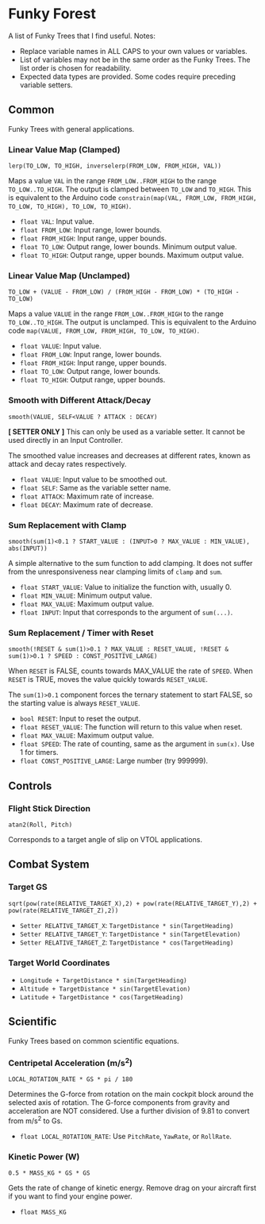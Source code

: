 # Funky Forest

A list of Funky Trees that I find useful. Notes:

- Replace variable names in ALL CAPS to your own values or variables.
- List of variables may not be in the same order as the Funky Trees. The list order is chosen for readability.
- Expected data types are provided. Some codes require preceding variable setters.

## Common

Funky Trees with general applications.

### Linear Value Map (Clamped)

`lerp(TO_LOW, TO_HIGH, inverselerp(FROM_LOW, FROM_HIGH, VAL))`

Maps a value `VAL` in the range `FROM_LOW..FROM_HIGH` to the range `TO_LOW..TO_HIGH`. The output is clamped between `TO_LOW` and `TO_HIGH`. This is equivalent to the Arduino code `constrain(map(VAL, FROM_LOW, FROM_HIGH, TO_LOW, TO_HIGH), TO_LOW, TO_HIGH)`.

- `float VAL`: Input value.
- `float FROM_LOW`: Input range, lower bounds.
- `float FROM_HIGH`: Input range, upper bounds.
- `float TO_LOW`: Output range, lower bounds. Minimum output value.
- `float TO_HIGH`: Output range, upper bounds. Maximum output value.

### Linear Value Map (Unclamped)

`TO_LOW + (VALUE - FROM_LOW) / (FROM_HIGH - FROM_LOW) * (TO_HIGH - TO_LOW)`

Maps a value `VALUE` in the range `FROM_LOW..FROM_HIGH` to the range `TO_LOW..TO_HIGH`. The output is unclamped. This is equivalent to the Arduino code `map(VALUE, FROM_LOW, FROM_HIGH, TO_LOW, TO_HIGH)`.

- `float VALUE`: Input value.
- `float FROM_LOW`: Input range, lower bounds.
- `float FROM_HIGH`: Input range, upper bounds.
- `float TO_LOW`: Output range, lower bounds.
- `float TO_HIGH`: Output range, upper bounds.

### Smooth with Different Attack/Decay

`smooth(VALUE, SELF<VALUE ? ATTACK : DECAY)`

**[ SETTER ONLY ]** This can only be used as a variable setter. It cannot be used directly in an Input Controller.

The smoothed value increases and decreases at different rates, known as attack and decay rates respectively.

- `float VALUE`: Input value to be smoothed out.
- `float SELF`: Same as the variable setter name.
- `float ATTACK`: Maximum rate of increase.
- `float DECAY`: Maximum rate of decrease.

### Sum Replacement with Clamp

`smooth(sum(1)<0.1 ? START_VALUE : (INPUT>0 ? MAX_VALUE : MIN_VALUE), abs(INPUT))`

A simple alternative to the sum function to add clamping. It does not suffer from the unresponsiveness near clamping limits of `clamp` and `sum`.

- `float START_VALUE`: Value to initialize the function with, usually 0.
- `float MIN_VALUE`: Minimum output value.
- `float MAX_VALUE`: Maximum output value.
- `float INPUT`: Input that corresponds to the argument of `sum(...)`.

### Sum Replacement / Timer with Reset

`smooth(!RESET & sum(1)>0.1 ? MAX_VALUE : RESET_VALUE, !RESET & sum(1)>0.1 ? SPEED : CONST_POSITIVE_LARGE)`

When `RESET` is FALSE, counts towards MAX_VALUE the rate of `SPEED`. When `RESET` is TRUE, moves the value quickly towards `RESET_VALUE`.

The `sum(1)>0.1` component forces the ternary statement to start FALSE, so the starting value is always `RESET_VALUE`.

- `bool RESET`: Input to reset the output.
- `float RESET_VALUE`: The function will return to this value when reset.
- `float MAX_VALUE`: Maximum output value.
- `float SPEED`: The rate of counting, same as the argument in `sum(x)`. Use 1 for timers.
- `float CONST_POSITIVE_LARGE`: Large number (try 999999).

## Controls

### Flight Stick Direction

`atan2(Roll, Pitch)`

Corresponds to a target angle of slip on VTOL applications.

## Combat System

### Target GS

`sqrt(pow(rate(RELATIVE_TARGET_X),2) + pow(rate(RELATIVE_TARGET_Y),2) + pow(rate(RELATIVE_TARGET_Z),2))`

- `Setter RELATIVE_TARGET_X`: `TargetDistance * sin(TargetHeading)`
- `Setter RELATIVE_TARGET_Y`: `TargetDistance * sin(TargetElevation)`
- `Setter RELATIVE_TARGET_Z`: `TargetDistance * cos(TargetHeading)`

### Target World Coordinates

- `Longitude + TargetDistance * sin(TargetHeading)`
- `Altitude + TargetDistance * sin(TargetElevation)`
- `Latitude + TargetDistance * cos(TargetHeading)`

## Scientific

Funky Trees based on common scientific equations.

### Centripetal Acceleration (m/s<sup>2</sup>)

`LOCAL_ROTATION_RATE * GS * pi / 180`

Determines the G-force from rotation on the main cockpit block around the selected axis of rotation. The G-force components from gravity and acceleration are NOT considered. Use a further division of 9.81 to convert from m/s<sup>2</sup> to Gs.

- `float LOCAL_ROTATION_RATE`: Use `PitchRate`, `YawRate`, or `RollRate`.

### Kinetic Power (W)

`0.5 * MASS_KG * GS * GS`

Gets the rate of change of kinetic energy. Remove drag on your aircraft first if you want to find your engine power.

- `float MASS_KG`
